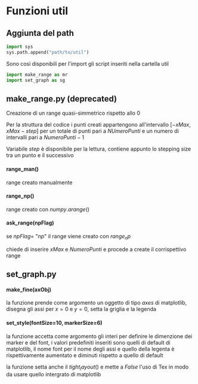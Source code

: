 # Funzioni util

## Aggiunta del path

```python
import sys
sys.path.append("path/to/util")
```

Sono così disponibili per l'import gli script inseriti nella cartella util

```python
import make_range as mr
import set_graph as sg
```

## make_range.py (deprecated)

Creazione di un range quasi-simmetrico rispetto allo 0

Per la struttura del codice i punti creati appartengono all'intervallo $[-xMax, xMax-step]$ per un totale di punti pari a $NUmeroPunti$ e un numero di intervalli pari a $NumeroPunti-1$

Variabile $step$ è disponibile per la lettura, contiene appunto lo stepping size tra un punto e il successivo

#### range_man()
range creato manualmente

#### range_np()
range creato con $numpy.arange()$

#### ask_range(npFlag)

se $npFlag =$ "$np$" il range viene creato con $range_np$

chiede di inserire $xMax$ e $NumeroPunti$ e procede a create il corrispettivo range

## set_graph.py

#### make_fine(axObj)

la funzione prende come argomento un oggetto di tipo $axes$ di matplotlib, disegna gli assi per $x=0$ e $y=0$, setta la griglia e la legenda

#### set_style(fontSize=10, markerSize=6)

la funzione accetta come argomento gli interi per definire le dimenzione dei marker e del font, i valori predefiniti inseriti sono quelli di default di matplotlib, il nome font per il nome degli assi e quello della legenta è rispettivamente aumentato e diminuti rispetto a quello di default

la funzione setta anche il $tight_layout()$ e mette a $False$ l'uso di Tex in modo da usare quello intergrato di matplotlib 